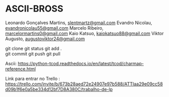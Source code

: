# ASCII-BROSS
Leonardo Gonçalves Martins, slentmartz@gmail.com
Evandro Nicolau, evandronicolau55@gmail.com
Marcelo Ribeiro, marcelormartins0@gmail.com
Kaio Katsuo, kaiokatsuo88@gmail.com
Viktor Augusto, augustoviktor24@gmail.com

git clone
git status 
git add .  
git commit 
git push
git pull

Ascii:
https://python-tcod.readthedocs.io/en/latest/tcod/charmap-reference.html



Link para entrar no Trello : https://trello.com/invite/b/673b28aed72e24907e97b588/ATTIaa29e09cc58d09b1f6e0a5be334d12bf7D8A380C/trabalho-de-lp
